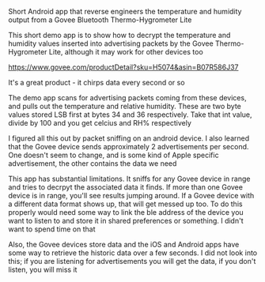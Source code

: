 Short Android app that reverse engineers the temperature and humidity output from a Govee Bluetooth Thermo-Hygrometer Lite

This short demo app is to show how to decrypt the temperature and humidity values inserted into advertising packets by the Govee Thermo-Hygrometer Lite, although it may work for other devices too

https://www.govee.com/productDetail?sku=H5074&asin=B07R586J37

It's a great product - it chirps data every second or so

The demo app scans for advertising packets coming from these devices, and pulls out the temperature and relative humidity. These are two byte values stored LSB first at bytes 34 and 36 respectively. Take that int value, divide by 100 and you get celcius and RH% respectively

I figured all this out by packet sniffing on an android device. I also learned that the Govee device sends approximately 2 advertisements per second. One doesn't seem to change, and is some kind of Apple specific advertisement, the other contains the data we need

This app has substantial limitations. It sniffs for any Govee device in range and tries to decrpyt the associated data it finds. If more than one Govee device is in range, you'll see results jumping around. If a Govee device with a different data format shows up, that will get messed up too. To do this properly would need some way to link the ble address of the device you want to listen to and store it in shared preferences or something. I didn't want to spend time on that

Also, the Govee devices store data and the iOS and Android apps have some way to retrieve the historic data over a few seconds. I did not look into this; if you are listening for advertisements you will get the data, if you don't listen, you will miss it
